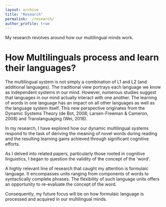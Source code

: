 ```yaml
---
layout: archive
title: "Research"
permalink:  /research/
author_profile: true
---
```

My research revolves around how our multilingual minds work.

How Multilinguals process and learn their languages? 
======
The multilingual system is not simply a combination of L1 and L2 (and additional languages). The traditional view portrays each language we know as independent systems in our mind. However, numerous studies suggest that languages in our mind actually interact with one another. The learning of words in one language has an impact on all other languages as well as the language system itself. This new perspective originates from the Dynamic Systems Theory (de Bot, 2008; Larsen-Freeman & Cameron, 2008) and Translanguaging (Wei, 2018).

In my research, I have explored how our dynamic multilingual systems respond to the task of deriving the meaning of novel words during reading and the resulting learning gains achieved through significant cognitive efforts. 

As I delved into related papers, particularly those rooted in cognitive linguistics, I began to question the validity of the concept of the 'word'.

A highly relevant line of research that caught my attention is formulaic language. It encompasses units ranging from components of words to syntactically complete phrases. The flexibility of such language units offers an opportunity to re-evaluate the concept of the word. 

Consequently, my future focus will be on how formulaic language is processed and acquired in our multilingual minds.
